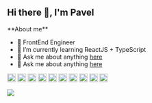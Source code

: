<h2 >Hi there 👋, I'm Pavel</h2>
**About me**

- 💼 FrontEnd Engineer
- 🌱 I’m currently learning ReactJS + TypeScript
- 💬 Ask me about anything [here](https://github.com/Vendr1k/Vendr1k/issues)
- 💬 Ask me about anything [here](https://t.me/@Vendr1K)

<code><img height="20" alt="html5" src="https://cdn.simpleicons.org/html5"></code>
<code><img height="20" alt="css3" src="https://cdn.simpleicons.org/css3"></code>
<code><img height="20" alt="javascript" src="https://cdn.simpleicons.org/javascript/#F7DF1E"></code>
<code><img height="20" alt="webpack" src="https://cdn.simpleicons.org/webpack"></code>
<code><img height="20" alt="git" src="https://cdn.simpleicons.org/git"></code>
<code><img height="20" alt="ReactJS" src="https://cdn.simpleicons.org/react/#61DAFB"></code>
<code><img height="20" alt="typescript" src="https://cdn.simpleicons.org/typescript"></code>
<code><img height="20" alt="reactrouter" src="https://cdn.simpleicons.org/reactrouter"></code>
<code><img height="20" alt="redux" src="https://cdn.simpleicons.org/redux"></code>
<code><img height="20" alt="nextdotjs" src="https://cdn.simpleicons.org/nextdotjs/3178C6"></code>

<a href="https://github.com/Vendr1K/github-readme-stats"><img align="center" src="https://github-readme-stats.vercel.app/api/top-langs/?username=Vendr1k&layout=compact&theme=buefy&hide_border=true" /></a>


<!--



**Vendr1K/Vendr1K** is a ✨ _special_ ✨ repository because its `README.md` (this file) appears on your GitHub profile.

Here are some ideas to get you started:

- 🔭 I’m currently working on ...
- 🌱 I’m currently learning ...
- 👯 I’m looking to collaborate on ...
- 🤔 I’m looking for help with ...
- 💬 Ask me about ...
- 📫 How to reach me: ...
- 😄 Pronouns: ...
- ⚡ Fun fact: ...
-->
